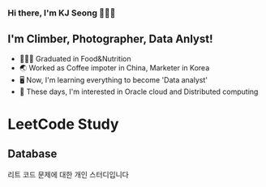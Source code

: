 ### Hi there, I'm KJ Seong 🙋🏻‍♂️

 ## I'm Climber, Photographer, Data Anlyst!
 - 👨🏻‍🎓 Graduated in Food&Nutrition
 - 🌏 Worked as Coffee impoter in China, Marketer in Korea
 - 🖥 Now, I'm learning everything to become 'Data analyst'
 - 🔎 These days, I'm interested in Oracle cloud and Distributed computing



# LeetCode Study

## Database

리트 코드 문제에 대한 개인 스터디입니다

